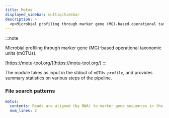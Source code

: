 ```yaml
---
title: Motus
displayed_sidebar: multiqcSidebar
description: >
  <p>Microbial profiling through marker gene (MG)-based operational taxonomic units (mOTUs).</p>
---
```


<!--
~~~~~ DO NOT EDIT ~~~~~
This file is autogenerated from the MultiQC module python docstring.
Do not edit the markdown, it will be overwritten.

File path for the source of this content: multiqc/modules/motus/motus.py
~~~~~~~~~~~~~~~~~~~~~~~
-->

:::note

<p>Microbial profiling through marker gene (MG)-based operational taxonomic units (mOTUs).</p>

[https://motu-tool.org/](https://motu-tool.org/)
:::

The module takes as input in the stdout of `mOTUs profile`, and provides summary statistics on various steps of the pipeline.

### File search patterns

```yaml
motus:
  contents: Reads are aligned (by BWA) to marker gene sequences in the reference database
  num_lines: 2
```
